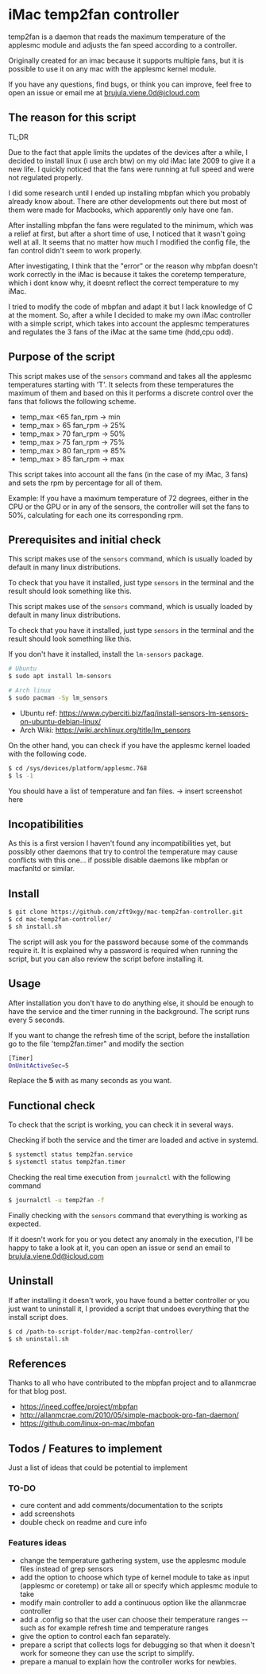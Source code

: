 # iMac temp2fan controller

temp2fan is a daemon that reads the maximum temperature of the applesmc module and adjusts the fan speed according to a controller.

Originally created for an imac because it supports multiple fans, but it is possible to use it on any mac with the applesmc kernel module.

If you have any questions, find bugs, or think you can improve, feel free to open an issue or email me at brujula.viene.0d@icloud.com

## The reason for this script

TL;DR

Due to the fact that apple limits the updates of the devices after a while, I decided to install linux (i use arch btw) on my old iMac late 2009 to give it a new life. I quickly noticed that the fans were running at full speed and were not regulated properly.

I did some research until I ended up installing mbpfan which you probably already know about. There are other developments out there but most of them were made for Macbooks, which apparently only have one fan.

After installing mbpfan the fans were regulated to the minimum, which was a relief at first, but after a short time of use, I noticed that it wasn't going well at all. It seems that no matter how much I modified the config file, the fan control didn't seem to work properly.

After investigating, I think that the "error" or the reason why mbpfan doesn't work correctly in the iMac is because it takes the coretemp temperature, which i dont know why, it doesnt reflect the correct temperature to my iMac.

I tried to modify the code of mbpfan and adapt it but I lack knowledge of C at the moment. So, after a while I decided to make my own iMac controller with a simple script, which takes into account the applesmc temperatures and regulates the 3 fans of the iMac at the same time (hdd,cpu odd).

## Purpose of the script

This script makes use of the `sensors` command and takes all the applesmc temperatures starting with 'T'. It selects from these temperatures the maximum of them and based on this it performs a discrete control over the fans that follows the following scheme.

- temp_max <65 fan_rpm -> min
- temp_max > 65 fan_rpm -> 25%
- temp_max > 70 fan_rpm -> 50%
- temp_max > 75 fan_rpm -> 75%
- temp_max > 80 fan_rpm -> 85%
- temp_max > 85 fan_rpm -> max

This script takes into account all the fans (in the case of my iMac, 3 fans) and sets the rpm by percentage for all of them.

Example: If you have a maximum temperature of 72 degrees, either in the CPU or the GPU or in any of the sensors, the controller will set the fans to 50%, calculating for each one its corresponding rpm.

## Prerequisites and initial check

This script makes use of the `sensors` command, which is usually loaded by default in many linux distributions.

To check that you have it installed, just type `sensors` in the terminal and the result should look something like this.

This script makes use of the `sensors` command, which is usually loaded by default in many linux distributions.

To check that you have it installed, just type `sensors` in the terminal and the result should look something like this.

If you don't have it installed, install the `lm-sensors` package.

```bash
# Ubuntu
$ sudo apt install lm-sensors

# Arch linux
$ sudo pacman -Sy lm_sensors
```

- Ubuntu ref: https://www.cyberciti.biz/faq/install-sensors-lm-sensors-on-ubuntu-debian-linux/
- Arch Wiki: https://wiki.archlinux.org/title/lm_sensors

On the other hand, you can check if you have the applesmc kernel loaded with the following code.

```bash
$ cd /sys/devices/platform/applesmc.768
$ ls -1
```

You should have a list of temperature and fan files.
-> insert screenshot here

## Incopatibilities

As this is a first version I haven't found any incompatibilities yet, but possibly other daemons that try to control the temperature may cause conflicts with this one... if possible disable daemons like mbpfan or macfanltd or similar.

## Install

```bash
$ git clone https://github.com/zft9xgy/mac-temp2fan-controller.git
$ cd mac-temp2fan-controller/
$ sh install.sh
```

The script will ask you for the password because some of the commands require it. It is explained why a password is required when running the script, but you can also review the script before installing it.

## Usage

After installation you don't have to do anything else, it should be enough to have the service and the timer running in the background. The script runs every 5 seconds.

If you want to change the refresh time of the script, before the installation go to the file 'temp2fan.timer" and modify the section

```bash
[Timer]
OnUnitActiveSec=5
```

Replace the **5** with as many seconds as you want.

## Functional check

To check that the script is working, you can check it in several ways.

Checking if both the service and the timer are loaded and active in systemd.

```bash
$ systemctl status temp2fan.service
$ systemctl status temp2fan.timer
```

Checking the real time execution from `journalctl` with the following command

```bash
$ journalctl -u temp2fan -f
```

Finally checking with the `sensors` command that everything is working as expected.

If it doesn't work for you or you detect any anomaly in the execution, I'll be happy to take a look at it, you can open an issue or send an email to brujula.viene.0d@icloud.com

## Uninstall

If after installing it doesn't work, you have found a better controller or you just want to uninstall it, I provided a script that undoes everything that the install script does.

```bash
$ cd /path-to-script-folder/mac-temp2fan-controller/
$ sh uninstall.sh
```

## References

Thanks to all who have contributed to the mbpfan project and to allanmcrae for that blog post.

- https://ineed.coffee/project/mbpfan
- http://allanmcrae.com/2010/05/simple-macbook-pro-fan-daemon/
- https://github.com/linux-on-mac/mbpfan

## Todos / Features to implement

Just a list of ideas that could be potential to implement

### TO-DO

- cure content and add comments/documentation to the scripts
- add screenshots
- double check on readme and cure info

### Features ideas

- change the temperature gathering system, use the applesmc module files instead of grep sensors
- add the option to choose which type of kernel module to take as input (applesmc or coretemp) or take all or specify which applesmc module to take
- modify main controller to add a continuous option like the allanmcrae controller
- add a .config so that the user can choose their temperature ranges
  -- such as for example refresh time and temperature ranges
- give the option to control each fan separately.
- prepare a script that collects logs for debugging so that when it doesn't work for someone they can use the script to simplify.
- prepare a manual to explain how the controller works for newbies.
